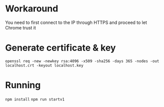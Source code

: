 # Workaround

You need to first connect to the IP through HTTPS and proceed to let Chrome trust it

# Generate certificate & key

`openssl req -new -newkey rsa:4096 -x509 -sha256 -days 365 -nodes -out localhost.crt -keyout localhost.key`

# Running

`npm install`
`npm run startv1`

